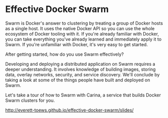 # Effective Docker Swarm

Swarm is Docker's answer to clustering by treating a group of Docker hosts as a single host. It uses the native Docker API so you can use the whole ecosystem of Docker tooling with it. If you're already familiar with Docker, you can take everything you've already learned and immediately apply it to Swarm. If you're unfamiliar with Docker, it's very easy to get started.

After getting started, how do you use Swarm effectively?

Developing and deploying a distributed application on Swarm requires a deeper understanding. It involves knowledge of building images, storing data, overlay networks, security, and service discovery. We'll conclude by taking a look at some of the things people have built and deployed on Swarm.

Let's take a tour of how to Swarm with Carina, a service that builds Docker Swarm clusters for you.

http://everett-toews.github.io/effective-docker-swarm/slides/
